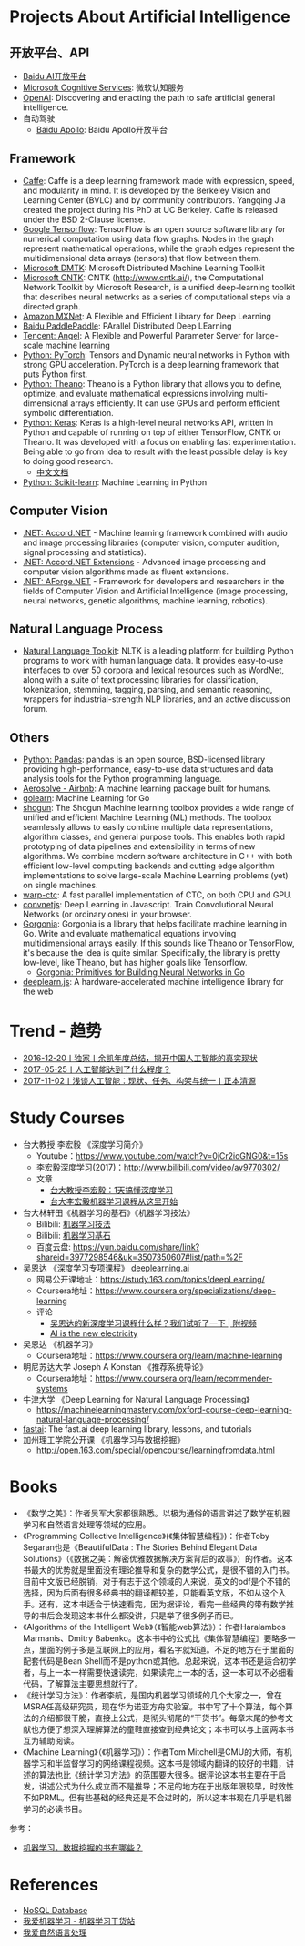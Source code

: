 # Projects About Artificial Intelligence

## 开放平台、API

- [Baidu AI开放平台](http://ai.baidu.com/)
- [Microsoft Cognitive Services](https://azure.microsoft.com/en-us/services/cognitive-services/?v=17.25c): 微软认知服务
- [OpenAI](https://openai.com/): Discovering and enacting the path to safe artificial general intelligence.
- 自动驾驶
    - [Baidu Apollo](http://apollo.auto/): Baidu Apollo开放平台

## Framework

- [Caffe](http://caffe.berkeleyvision.org/): Caffe is a deep learning framework made with expression, speed, and modularity in mind. It is developed by the Berkeley Vision and Learning Center (BVLC) and by community contributors. Yangqing Jia created the project during his PhD at UC Berkeley. Caffe is released under the BSD 2-Clause license.
- [Google Tensorflow](https://github.com/tensorflow/tensorflow): TensorFlow is an open source software library for numerical computation using data flow graphs. Nodes in the graph represent mathematical operations, while the graph edges represent the multidimensional data arrays (tensors) that flow between them.
- [Microsoft DMTK](https://github.com/Microsoft/DMTK): Microsoft Distributed Machine Learning Toolkit
- [Microsoft CNTK](https://github.com/Microsoft/CNTK): CNTK (http://www.cntk.ai/), the Computational Network Toolkit by Microsoft Research, is a unified deep-learning toolkit that describes neural networks as a series of computational steps via a directed graph.
- [Amazon MXNet](http://mxnet.io/): A Flexible and Efficient Library for Deep Learning
- [Baidu PaddlePaddle](http://www.paddlepaddle.org/): PArallel Distributed Deep LEarning
- [Tencent: Angel](https://github.com/Tencent/angel): A Flexible and Powerful Parameter Server for large-scale machine learning
- [Python: PyTorch](http://pytorch.org/): Tensors and Dynamic neural networks in Python with strong GPU acceleration. PyTorch is a deep learning framework that puts Python first.
- [Python: Theano](https://github.com/Theano/Theano): Theano is a Python library that allows you to define, optimize, and evaluate mathematical expressions involving multi-dimensional arrays efficiently. It can use GPUs and perform efficient symbolic differentiation.
- [Python: Keras](https://keras.io/): Keras is a high-level neural networks API, written in Python and capable of running on top of either TensorFlow, CNTK or Theano. It was developed with a focus on enabling fast experimentation. Being able to go from idea to result with the least possible delay is key to doing good research.
  - [中文文档](https://keras.io/zh/)
- [Python: Scikit-learn](http://scikit-learn.org/stable/): Machine Learning in Python

## Computer Vision

- [.NET: Accord.NET](http://accord-framework.net/) - Machine learning framework combined with audio and image processing libraries (computer vision, computer audition, signal processing and statistics).
- [.NET: Accord.NET Extensions](https://github.com/dajuric/accord-net-extensions) - Advanced image processing and computer vision algorithms made as fluent extensions.
- [.NET: AForge.NET](http://www.aforgenet.com/) - Framework for developers and researchers in the fields of Computer Vision and Artificial Intelligence (image processing, neural networks, genetic algorithms, machine learning, robotics).

## Natural Language Process

- [Natural Language Toolkit](http://www.nltk.org/): NLTK is a leading platform for building Python programs to work with human language data. It provides easy-to-use interfaces to over 50 corpora and lexical resources such as WordNet, along with a suite of text processing libraries for classification, tokenization, stemming, tagging, parsing, and semantic reasoning, wrappers for industrial-strength NLP libraries, and an active discussion forum.

## Others

- [Python: Pandas](http://pandas.pydata.org/): pandas is an open source, BSD-licensed library providing high-performance, easy-to-use data structures and data analysis tools for the Python programming language.
- [Aerosolve - Airbnb](http://airbnb.io/aerosolve/): A machine learning package built for humans.
- [golearn](https://github.com/sjwhitworth/golearn): Machine Learning for Go
- [shogun](https://github.com/shogun-toolbox/shogun): The Shogun Machine learning toolbox provides a wide range of unified and efficient Machine Learning (ML) methods. The toolbox seamlessly allows to easily combine multiple data representations, algorithm classes, and general purpose tools. This enables both rapid prototyping of data pipelines and extensibility in terms of new algorithms. We combine modern software architecture in C++ with both efficient low-level computing backends and cutting edge algorithm implementations to solve large-scale Machine Learning problems (yet) on single machines.
- [warp-ctc](https://github.com/baidu-research/warp-ctc): A fast parallel implementation of CTC, on both CPU and GPU.
- [convnetjs](https://github.com/karpathy/convnetjs): Deep Learning in Javascript. Train Convolutional Neural Networks (or ordinary ones) in your browser.
- [Gorgonia](https://github.com/chewxy/gorgonia): Gorgonia is a library that helps facilitate machine learning in Go. Write and evaluate mathematical equations involving multidimensional arrays easily. If this sounds like Theano or TensorFlow, it's because the idea is quite similar. Specifically, the library is pretty low-level, like Theano, but has higher goals like Tensorflow.
  - [Gorgonia: Primitives for Building Neural Networks in Go](https://speakerdeck.com/chewxy/gorgonia-primitives-for-building-neural-networks-in-go)
- [deeplearn.js](https://pair-code.github.io/deeplearnjs/): A hardware-accelerated machine intelligence library for the web

# Trend - 趋势

- [2016-12-20丨独家丨余凯年度总结，揭开中国人工智能的真实现状](https://mp.weixin.qq.com/s?__biz=MzI5NTIxNTg0OA==&mid=2247485043&idx=1&sn=58b53bb0a75719c535658d9db7d173f5&chksm=ec57b1f4db2038e26946909d68c431b66ac613522b1c41aeaad6380553b78968a6f3e11c121d)
- [2017-05-25丨人工智能达到了什么程度？](https://www.zhihu.com/question/46563853/answer/153380355?from=timeline)
- [2017-11-02丨浅谈人工智能：现状、任务、构架与统一丨正本清源](https://mp.weixin.qq.com/s/-wSYLu-XvOrsST8_KEUa-Q)

# Study Courses

- 台大教授 李宏毅 《深度学习简介》
  - Youtube：https://www.youtube.com/watch?v=0jCr2ioGNG0&t=15s
  - 李宏毅深度学习(2017)：http://www.bilibili.com/video/av9770302/
  - 文章
    - [台大教授李宏毅：1天搞懂深度学习](https://mp.weixin.qq.com/s?__biz=MzIzNzAyNzkxOA==&mid=2650524369&idx=1&sn=5f0872022e24acb5ed1dbb6a5e51187f)
    - [台大李宏毅机器学习课程从这里开始](http://blog.csdn.net/soulmeetliang/article/details/77461607)
- 台大林轩田《机器学习的基石》《机器学习技法》
  - Bilibili: [机器学习技法](https://www.bilibili.com/video/av12469267/)
  - Bilibili: [机器学习基石](https://www.bilibili.com/video/av12463015/)
  - 百度云盘: https://yun.baidu.com/share/link?shareid=3977298546&uk=3507350607#list/path=%2F
- 吴恩达 《深度学习专项课程》 [deeplearning.ai](https://www.deeplearning.ai/)
  - 网易公开课地址：https://study.163.com/topics/deepLearning/
  - Coursera地址：https://www.coursera.org/specializations/deep-learning
  - 评论
    - [吴恩达的新深度学习课程什么样？我们试听了一下 | 附视频](https://mp.weixin.qq.com/s?__biz=MzIzNjc1NzUzMw==&mid=2247487866&idx=3&sn=b61ceb5c7061ab1c768ed5fdf14f783d)
    - [AI is the new electricity](https://mp.weixin.qq.com/s/gIV6sNhrURn1Qonet26uIA)
- 吴恩达 《机器学习》
  - Coursera地址：https://www.coursera.org/learn/machine-learning
- 明尼苏达大学 Joseph A Konstan 《推荐系统导论》
  - Coursera地址：https://www.coursera.org/learn/recommender-systems
- 牛津大学 《Deep Learning for Natural Language Processing》
  - https://machinelearningmastery.com/oxford-course-deep-learning-natural-language-processing/
- [fastai](https://github.com/fastai/fastai): The fast.ai deep learning library, lessons, and tutorials
- 加州理工学院公开课 《机器学习与数据挖掘》
  - http://open.163.com/special/opencourse/learningfromdata.html

# Books

- 《数学之美》：作者吴军大家都很熟悉。以极为通俗的语言讲述了数学在机器学习和自然语言处理等领域的应用。
- 《Programming Collective Intelligence》(《集体智慧编程》)：作者Toby Segaran也是《BeautifulData : The Stories Behind Elegant Data Solutions》（《数据之美：解密优雅数据解决方案背后的故事》）的作者。这本书最大的优势就是里面没有理论推导和复杂的数学公式，是很不错的入门书。目前中文版已经脱销，对于有志于这个领域的人来说，英文的pdf是个不错的选择，因为后面有很多经典书的翻译都较差，只能看英文版，不如从这个入手。还有，这本书适合于快速看完，因为据评论，看完一些经典的带有数学推导的书后会发现这本书什么都没讲，只是举了很多例子而已。
- 《Algorithms of the Intelligent Web》（《智能web算法》）：作者Haralambos Marmanis、Dmitry Babenko。这本书中的公式比《集体智慧编程》要略多一点，里面的例子多是互联网上的应用，看名字就知道。不足的地方在于里面的配套代码是Bean Shell而不是python或其他。总起来说，这本书还是适合初学者，与上一本一样需要快速读完，如果读完上一本的话，这一本可以不必细看代码，了解算法主要思想就行了。
- 《统计学习方法》：作者李航，是国内机器学习领域的几个大家之一，曾在MSRA任高级研究员，现在华为诺亚方舟实验室。书中写了十个算法，每个算法的介绍都很干脆，直接上公式，是彻头彻尾的“干货书”。每章末尾的参考文献也方便了想深入理解算法的童鞋直接查到经典论文；本书可以与上面两本书互为辅助阅读。
- 《Machine Learning》（《机器学习》）：作者Tom Mitchell是CMU的大师，有机器学习和半监督学习的网络课程视频。这本书是领域内翻译的较好的书籍，讲述的算法也比《统计学习方法》的范围要大很多。据评论这本书主要在于启发，讲述公式为什么成立而不是推导；不足的地方在于出版年限较早，时效性不如PRML。但有些基础的经典还是不会过时的，所以这本书现在几乎是机器学习的必读书目。

参考：

- [机器学习，数据挖掘的书有哪些？](https://www.zhihu.com/question/20955741)

# References

- [NoSQL Database](http://nosql-database.org/)
- [我爱机器学习 - 机器学习干货站](http://www.52ml.net/)
- [我爱自然语言处理](http://www.52nlp.cn/)
